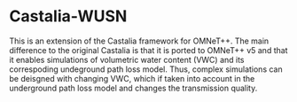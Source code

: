 # Castalia-WUSN

This is an extension of the Castalia framework for OMNeT++. The main difference to the original Castalia is that it is ported to OMNeT++ v5 and that it enables simulations of volumetric water content (VWC) and its correspoding undeground path loss model. Thus, complex simulations can be deisgned with changing VWC, which if taken into account in the underground path loss model and changes the transmission quality. 
